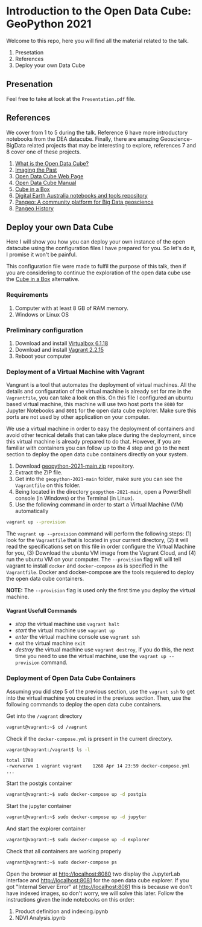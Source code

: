 # Introduction to the Open Data Cube: GeoPython 2021

Welcome to this repo, here you will find all the material related to the talk.

1. Presetation
2. References
3. Deploy your own Data Cube

## Presenation

Feel free to take at look at the `Presentation.pdf` file.

## References

We cover from 1 to 5 during the talk. Reference 6 have more introductory notebooks from the DEA datacube. Finally, there are amazing Geoscience-BigData related projects that may be interesting to explore, references 7 and 8 cover one of these projects. 

1. [What is the Open Data Cube?](https://medium.com/opendatacube/what-is-open-data-cube-805af60820d7) 
2. [Imaging the Past](https://landsat.gsfc.nasa.gov/article/imaging-past)
3. [Open Data Cube Web Page](https://www.opendatacube.org/)
4. [Open Data Cube Manual](https://datacube-core.readthedocs.io/en/latest/)
5. [Cube in a Box](https://www.opendatacube.org/ciab)
6. [Digital Earth Australia notebooks and tools repository](https://github.com/GeoscienceAustralia/dea-notebooks)
7. [Pangeo: A community platform for Big Data geoscience](https://pangeo.io/)
8. [Pangeo History](https://medium.com/pangeo/pangeo-2-0-2bedf099582d)

## Deploy your own Data Cube

Here I will show you how you can deploy your own instance of the open datacube using the configuration files I have prepared for you. So let's do it, I promise it won't be painful.

This configuration file were made to fulfil the purpose of this talk, then if you are considering to continue the exploration of the open data cube use the [Cube in a Box](https://www.opendatacube.org/ciab) alternative.

### Requirements

1. Computer with at least 8 GB of RAM memory.
2. Windows or Linux OS
 
### Preliminary configuration

1. Download and install [Virtualbox 6.1.18](https://download.virtualbox.org/virtualbox/6.1.18/VirtualBox-6.1.18-142142-Win.exe)
2. Download and install [Vagrant 2.2.15](https://releases.hashicorp.com/vagrant/2.2.15/vagrant_2.2.15_x86_64.msi)
3. Reboot your computer

### Deployment of a Virtual Machine with Vagrant

Vangrant is a tool that automates the deployment of virtual machines. All the details and configuration of the virtual machine is already set for me in the `Vagrantfile`, you can take a look on this. On this file I configured an ubuntu based virtual machine, this machine will use two host ports the `8080` for Jupyter Notebooks and `8081` for the open data cube explorer. Make sure this ports are not used by other application on your computer.

We use a virtual machine in order to easy the deployment of containers and avoid other tecnical details that can take place during the deployment, since this virtual machine is already prepared to do that. However, if you are familiar with containers you can follow up to the 4 step and go to the next section to deploy the open data cube containers directly on your system. 

1. Download [geopython-2021-main.zip](https://github.com/DonAurelio/geopython-2021/archive/refs/heads/main.zip) repository.
2. Extract the ZIP file. 
3. Get into the `geopython-2021-main` folder, make sure you can see the `Vagrantfile` on this folder.
4. Being located in the directory `geopython-2021-main`, open a PowerShell console (in Windows) or the Terminal (in Linux).
5. Use the following command in order to start a Virtual Machine (VM) automatically

```bash
vagrant up --provision
```

The `vagrant up --provision` command will perform the following steps: (1) look for the `Vagrantfile` that is located in your current directory, (2) it will read the specifications set on this file in order configure the Virtual Machine for you, (3) Download the ubuntu VM image from the Vagrant Cloud, and (4) run the ubuntu VM on your computer. The `--provision` flag will will tell vagrant to install `docker` and `docker-compose` as is specified in the `Vagrantfile`. Docker and docker-compose are the tools requiered to deploy the open data cube containers.  

**NOTE:** The `--provision` flag is used only the first time you deploy the virtual machine.

#### Vagrant Usefull Commands

* *stop* the virtual machine use `vagrant halt`
* *start* the virtual machine use `vagrant up`
* *enter* the virtual machine console use `vagrant ssh`
* *exit* the virtual machine `exit`
* *destroy* the virtual machine use `vagrant destroy`, if you do this, the next time you need to use the virtual machine, use the `vagrant up --provision` command.

### Deployment of Open Data Cube Containers

Assuming you did step 5 of the previous section, use the `vagrant ssh` to get into the virtual machine you created in the previuos section. Then, use the following commands to deploy the open data cube containers.

Get into the `/vagrant` directory

```bash 
vagrant@vagrant:~$ cd /vagrant
```

Check if the `docker-compose.yml` is present in the current directory.

```bash
vagrant@vagrant:/vagrant$ ls -l

total 1780
-rwxrwxrwx 1 vagrant vagrant    1268 Apr 14 23:59 docker-compose.yml
...
```

Start the postgis container

```bash
vagrant@vagrant:~$ sudo docker-compose up -d postgis
```
Start the jupyter container

```bash
vagrant@vagrant:~$ sudo docker-compose up -d jupyter
```

And start the explorer container

```bash
vagrant@vagrant:~$ sudo docker-compose up -d explorer
```

Check that all containers are working properly

```bash
vagrant@vagrant:~$ sudo docker-compose ps
```

Open the browser at [http://localhost:8080](http://localhost:8080) two display the JupyterLab interface and [http://localhost:8081](http://localhost:8081) for the open data cube explorer. If you got "Internal Server Error" at [http://localhost:8081](http://localhost:8081) this is because we don't have indexed images, so don't worry, we will solve this later. Follow the instructions given the inde notebooks on this order:

1. Product definition and indexing.ipynb
2. NDVI Analysis.ipynb